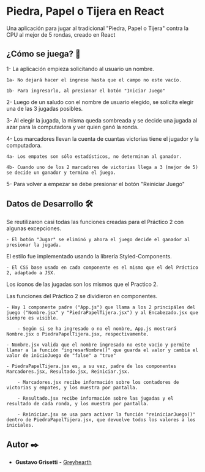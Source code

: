 # Piedra, Papel o Tijera en React

Una aplicación para jugar al tradicional "Piedra, Papel o Tijera" contra la CPU al mejor de 5 rondas, creado en React

## ¿Cómo se juega? 🚀

1- La aplicación empieza solicitando al usuario un nombre.

    1a- No dejará hacer el ingreso hasta que el campo no este vacío.

    1b- Para ingresarlo, al presionar el botón "Iniciar Juego"

2- Luego de un saludo con el nombre de usuario elegido, se solicita elegir una de las 3 jugadas posibles.

3- Al elegir la jugada, la misma queda sombreada y se decide una jugada al azar para la computadora y ver quien ganó la ronda.

4- Los marcadores llevan la cuenta de cuantas victorias tiene el jugador y la computadora.

    4a- Los empates son sólo estadísticos, no determinan al ganador.

    4b- Cuando uno de los 2 marcadores de victorias llega a 3 (mejor de 5) se decide un ganador y termina el juego.

5- Para volver a empezar se debe presionar el botón "Reiniciar Juego"

## Datos de Desarrollo 🛠️

Se reutilizaron casi todas las funciones creadas para el Práctico 2 con algunas excepciones.

    - El botón "Jugar" se eliminó y ahora el juego decide el ganador al presionar la jugada.

El estilo fue implementado usando la librería Styled-Components.

    - El CSS base usado en cada componente es el mismo que el del Práctico 2, adaptado a JSX.

Los íconos de las jugadas son los mismos que el Practico 2.

Las funciones del Práctico 2 se dividieron en componentes.

    - Hay 1 componente padre ("App.js") que llama a los 2 principáles del juego ("Nombre.jsx" y "PiedraPapelTijera.jsx") y al Encabezado.jsx que siempre es visible.

        - Según si se ha ingresado o no el nombre, App.js mostrará Nombre.jsx o PiedraPapelTijera.jsx, respectivamente.
    
    - Nombre.jsx valida que el nombre ingresado no este vacío y permite llamar a la función "ingresarNombre()" que guarda el valor y cambia el valor de inicioJuego de "false" a "true"

    - PiedraPapelTijera.jsx es, a su vez, padre de los componentes Marcadores.jsx, Resultado.jsx, Reiniciar.jsx.

        - Marcadores.jsx recibe información sobre los contadores de victorias y empates, y los muestra por pantalla.

        - Resultado.jsx recibe información sobre las jugadas y el resultado de cada ronda, y los muestra por pantalla.

        - Reiniciar.jsx se usa para activar la función "reiniciarJuego()" dentro de PiedraPapelTijera.jsx, que devuelve todos los valores a los iniciales.

## Autor ✒️

* **Gustavo Grisetti** - [Greyhearth](https://github.com/Greyhearth)